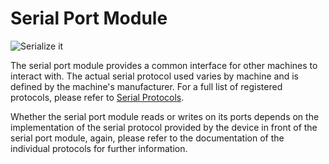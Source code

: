 # Serial Port Module

![Serialize it](item:tis3d:moduleSerialPort)

The serial port module provides a common interface for other machines to interact with. The actual serial protocol used varies by machine and is defined by the machine's manufacturer. For a full list of registered protocols, please refer to [Serial Protocols](../serialProtocols.md).

Whether the serial port module reads or writes on its ports depends on the implementation of the serial protocol provided by the device in front of the serial port module, again, please refer to the documentation of the individual protocols for further information.
